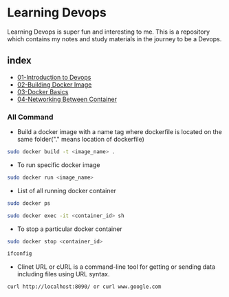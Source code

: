 # Learning Devops

Learning Devops is super fun and interesting to me. This is a repository which contains my notes and study materials
in the journey to be a Devops.

## index

- [01-Introduction to Devops](https://github.com/bindubritto/learning-devops/tree/main/01-Introduction-to-Devops)
- [02-Building Docker Image](https://github.com/bindubritto/learning-devops/tree/main/02-Building-Docker-Image)
- [03-Docker Basics](https://github.com/bindubritto/learning-devops/tree/main/03-Docker-Basics)
- [04-Networking Between Container](https://github.com/bindubritto/learning-devops/tree/main/04-Networking-Between-Containers)

### All Command

- Build a docker image with a name tag where dockerfile is located on the same folder("." means location of dockerfile)

```sh
sudo docker build -t <image_name> .
```

- To run specific docker image

```sh
sudo docker run <image_name>
```

- List of all running docker container

```sh
sudo docker ps
```

```sh
sudo docker exec -it <container_id> sh
```

- To stop a particular docker container

```sh
sudo docker stop <container_id>
```

```sh
ifconfig
```

- Clinet URL or cURL is a command-line tool for getting or sending data including files using URL syntax.

```sh
curl http://localhost:8090/ or curl www.google.com
```
